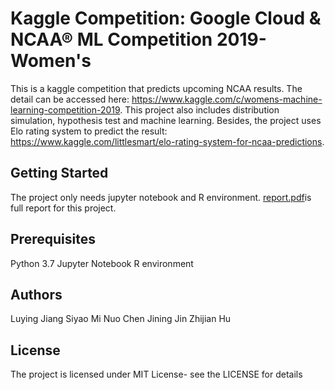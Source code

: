 # Kaggle Competition: Google Cloud & NCAA® ML Competition 2019-Women's
This is a kaggle competition that predicts upcoming NCAA results. The detail can be accessed here: https://www.kaggle.com/c/womens-machine-learning-competition-2019. This project also includes distribution simulation, hypothesis test and machine learning. Besides, the project uses Elo rating system to predict the result: https://www.kaggle.com/littlesmart/elo-rating-system-for-ncaa-predictions.

## Getting Started
The project only needs jupyter notebook and R environment. [report.pdf](report)is full report for this project.

## Prerequisites
Python 3.7 Jupyter Notebook R environment

## Authors
Luying Jiang
Siyao Mi
Nuo Chen
Jining Jin
Zhijian Hu

## License
The project is licensed under MIT License- see the LICENSE for details
